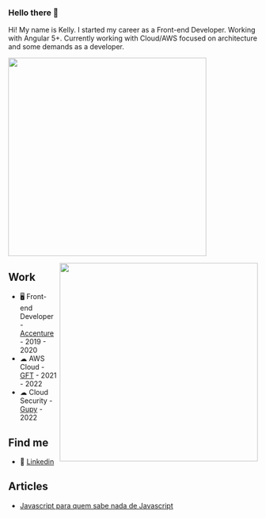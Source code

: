 ### Hello there 👋

Hi! My name is Kelly. I started my career as a Front-end Developer. Working with Angular 5+. 
Currently working with Cloud/AWS focused on architecture and some demands as a developer.

<p>
 <img width="400px" src="https://github-readme-stats.vercel.app/api?username=keelylima&theme=default">
</p>

 <p>
  <img width="400px" align="right" src="https://github-readme-stats.vercel.app/api/top-langs/?username=keelylima&layout=compact&theme=default">
</p>


## Work

* 🖥 Front-end Developer - [Accenture](https://www.accenture.com/) - 2019 - 2020
* ☁ AWS Cloud - [GFT](https://www.gft.com/br/pt/index/) - 2021 - 2022
* ☁ Cloud Security - [Gupy](https://www.gupy.io/) - 2022

## Find me

* 🧰 [Linkedin](https://www.linkedin.com/in/keelylima/)

## Articles

* [Javascript para quem sabe nada de Javascript](https://medium.com/reprogramabr/javascript-pra-quem-sabe-nada-de-javascript-16c0d57a8960)
